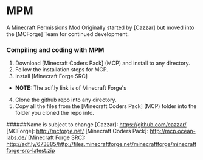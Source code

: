 MPM
===

A Minecraft Permissions Mod Originally started by [Cazzar] but moved into the [MCForge] Team for continued development.

### Compiling and coding with MPM
1. Download [Minecraft Coders Pack] (MCP) and install to any directory.
2. Follow the installation steps for MCP.
3. Install [Minecraft Forge SRC]
 * __NOTE:__ The adf.ly link is of Minecraft Forge's
4. Clone the github repo into any directory.
5. Copy all the files from the [Minecraft Coders Pack] (MCP) folder into the folder you cloned the repo into.


######Name is subject to change
  [Cazzar]: https://github.com/cazzar/
  [MCForge]: http://mcforge.net/
  [Minecraft Coders Pack]: http://mcp.ocean-labs.de/
  [Minecraft Forge SRC]: http://adf.ly/673885/http://files.minecraftforge.net/minecraftforge/minecraftforge-src-latest.zip
